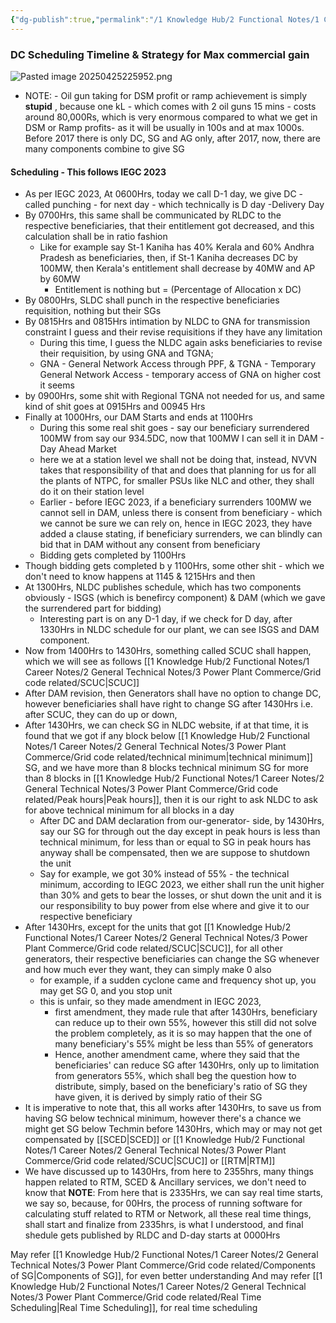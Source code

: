 ```yaml
---
{"dg-publish":true,"permalink":"/1 Knowledge Hub/2 Functional Notes/1 Career Notes/2 General Technical Notes/3 Power Plant Commerce/Grid code related/Day ahead Scheduling/","noteIcon":""}
---
```


### DC Scheduling Timeline & Strategy for Max commercial gain
![Pasted image 20250425225952.png](/img/user/Obsidian%20Functional%20Stuff/z-All%20pdfs,%20Images%20&%20Small%20Excalidraws/Pasted%20image%2020250425225952.png)
- NOTE: - Oil gun taking for DSM profit or ramp achievement is simply **stupid** , because one kL - which comes with 2 oil guns 15 mins - costs around 80,000Rs, which is very enormous compared to what we get in DSM or Ramp profits- as it will be usually in 100s and at max 1000s.
Before 2017 there is only DC, SG and AG only, after 2017, now, there are many components combine to give SG
#### Scheduling - This follows IEGC 2023
- As per IEGC 2023, At 0600Hrs, today we call D-1 day, we give DC - called punching - for next day - which technically is D day -Delivery Day
- By 0700Hrs, this same shall be communicated by RLDC to the respective beneficiaries, that their entitlement got decreased, and this calculation shall be in ratio fashion
	- Like for example say St-1 Kaniha has 40% Kerala and 60% Andhra Pradesh as beneficiaries, then, if St-1 Kaniha decreases DC by 100MW, then Kerala's entitlement shall decrease by 40MW and AP by 60MW
		- Entitlement is nothing but = (Percentage of Allocation x DC) 
- By 0800Hrs, SLDC shall punch in the respective beneficiaries requisition, nothing but their SGs
- By 0815Hrs and 0815Hrs intimation by NLDC to GNA for transmission constraint I guess and their revise requisitions if they have any limitation
	- During this time, I guess the NLDC again asks beneficiaries to revise their requisition, by using GNA and TGNA; 
	- GNA - General Network Access through PPF, & TGNA - Temporary General Network Access - temporary access of GNA on higher cost it seems
- by 0900Hrs, some shit with Regional TGNA not needed for us, and same kind of shit goes at 0915Hrs and 00945 Hrs
- Finally at 1000Hrs, our DAM Starts and ends at 1100Hrs
	- During this some real shit goes - say our beneficiary surrendered 100MW from say our 934.5DC, now that 100MW I can sell it in DAM - Day Ahead Market
	- here we at a station level we shall not be doing that, instead, NVVN takes that responsibility of that and does that planning for us for all the plants of NTPC, for smaller PSUs like NLC and other, they shall do it on their station level 
	- Earlier - before IEGC 2023, if a beneficiary surrenders 100MW we cannot sell in DAM, unless there is consent from beneficiary - which we cannot be sure we can rely on, hence in IEGC 2023, they have added a clause stating, if beneficiary surrenders, we can blindly can bid that in DAM without any consent from beneficiary
	- Bidding gets completed by 1100Hrs
- Though bidding gets completed b y 1100Hrs, some other shit - which we don't need to know  happens at 1145 & 1215Hrs and then
- At 1300Hrs, NLDC publishes schedule, which has two components obviously - ISGS (which is benefircy component) & DAM (which we gave the surrendered part for bidding)
	- Interesting part is on any D-1 day, if we check for D day, after 1330Hrs in NLDC schedule for our plant, we can see ISGS and DAM component.
- Now from 1400Hrs to 1430Hrs, something called SCUC shall happen, which we will see as follows [[1 Knowledge Hub/2 Functional Notes/1 Career Notes/2 General Technical Notes/3 Power Plant Commerce/Grid code related/SCUC\|SCUC]]
- After DAM revision, then Generators shall have no option to change DC, however beneficiaries shall have right to change SG after 1430Hrs i.e. after SCUC, they can do up or down,
- After 1430Hrs, we can check SG in NLDC website, if at that time, it is found that we got if any block below [[1 Knowledge Hub/2 Functional Notes/1 Career Notes/2 General Technical Notes/3 Power Plant Commerce/Grid code related/technical minimum\|technical minimum]] SG, and we have more than 8 blocks technical minimum SG for more than 8 blocks in [[1 Knowledge Hub/2 Functional Notes/1 Career Notes/2 General Technical Notes/3 Power Plant Commerce/Grid code related/Peak hours\|Peak hours]], then it is our right to ask NLDC to ask for above technical minimum for all blocks in a day
	- After DC and DAM declaration from our-generator- side, by 1430Hrs, say our SG for through out the day except in peak hours is less than technical minimum, for less than or equal to SG in peak hours has anyway shall be compensated, then we are suppose to shutdown the unit
	- Say for example, we got 30% instead of 55% - the technical minimum, according to IEGC 2023, we either shall run the unit higher than 30% and gets to bear the losses, or shut down the unit and it is our responsibility to buy power from else where and give it to our respective beneficiary
- After 1430Hrs, except for the units that got [[1 Knowledge Hub/2 Functional Notes/1 Career Notes/2 General Technical Notes/3 Power Plant Commerce/Grid code related/SCUC\|SCUC]], for all other generators, their respective beneficiaries can change the SG whenever and how much ever they want, they can simply make 0 also
	- for example, if a sudden cyclone came and frequency shot up, you may get SG 0, and you stop unit 
	- this is unfair, so they made amendment in IEGC 2023, 
		- first amendment, they made rule that after 1430Hrs, beneficiary can reduce up to their own 55%, however this still did not solve the problem completely, as it is so may happen that the one of many beneficiary's 55% might be less than 55% of generators
		- Hence, another amendment came, where they said that the beneficiaries' can reduce SG after 1430Hrs, only up to limitation from generators 55%, which shall beg the question how to distribute, simply, based on the beneficiary's ratio of SG they have given, it is derived by simply ratio of their SG
- It is imperative to note that, this all works after 1430Hrs, to save us from having SG below technical minimum, however there's a chance we might get SG below Techmin before 1430Hrs, which may or may not get compensated by [[SCED\|SCED]] or [[1 Knowledge Hub/2 Functional Notes/1 Career Notes/2 General Technical Notes/3 Power Plant Commerce/Grid code related/SCUC\|SCUC]] or [[RTM\|RTM]]
- We have discussed up to 1430Hrs, from here to 2355hrs, many things happen related to RTM, SCED & Ancillary services, we don't need to know that
**NOTE**: From here that is 2335Hrs, we can say real time starts, we say so, because, for 00Hrs, the process of running software for calculating stuff related to RTM or Network, all these real time things, shall start and finalize from 2335hrs, is what I understood, and final shedule gets published by RLDC and D-day starts at 0000Hrs


May refer [[1 Knowledge Hub/2 Functional Notes/1 Career Notes/2 General Technical Notes/3 Power Plant Commerce/Grid code related/Components of SG\|Components of SG]], for even better understanding 
And may refer [[1 Knowledge Hub/2 Functional Notes/1 Career Notes/2 General Technical Notes/3 Power Plant Commerce/Grid code related/Real Time Scheduling\|Real Time Scheduling]], for real time scheduling